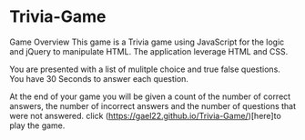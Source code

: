 # Trivia-Game
Game Overview
This game is a Trivia game using JavaScript for the logic and jQuery to manipulate HTML. The application leverage HTML and CSS.

You are presented with a list of mulitple choice and true false questions. You have 30 Seconds to answer each question.

At the end of your game you will be given a count of the number of correct answers, the number of incorrect answers and the number of questions that were not answered.
click (https://gael22.github.io/Trivia-Game/)[here]to play the game.
